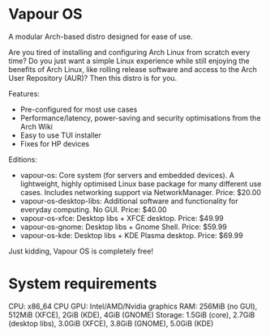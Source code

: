 # Vapour OS
A modular Arch-based distro designed for ease of use.

Are you tired of installing and configuring Arch Linux from scratch every time? Do you just want a simple Linux experience while still enjoying the benefits of Arch Linux, like rolling release software and access to the Arch User Repository (AUR)? Then this distro is for you.

Features:
 - Pre-configured for most use cases
 - Performance/latency, power-saving and security optimisations from the Arch Wiki
 - Easy to use TUI installer
 - Fixes for HP devices

Editions:
 - vapour-os: Core system (for servers and embedded devices). A lightweight, highly optimised Linux base package for many different use cases. Includes networking support via NetworkManager. Price: $20.00
 - vapour-os-desktop-libs: Additional software and functionality for everyday computing. No GUI. Price: $40.00
 - vapour-os-xfce: Desktop libs + XFCE desktop. Price: $49.99
 - vapour-os-gnome: Desktop libs + Gnome Shell. Price: $59.99
 - vapour-os-kde: Desktop libs + KDE Plasma desktop. Price: $69.99

Just kidding, Vapour OS is completely free!

# System requirements
CPU: x86_64 CPU
GPU: Intel/AMD/Nvidia graphics
RAM: 256MiB (no GUI), 512MiB (XFCE), 2GiB (KDE), 4GiB (GNOME)
Storage: 1.5GiB (core), 2.7GiB (desktop libs), 3.0GiB (XFCE), 3.8GiB (GNOME), 5.0GiB (KDE)
